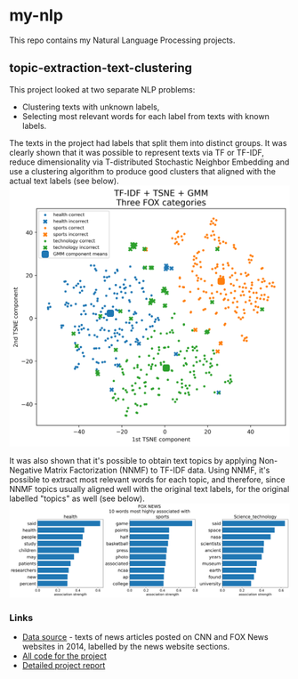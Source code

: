 # my-nlp
This repo contains my Natural Language Processing projects.

## topic-extraction-text-clustering
This project looked at two separate NLP problems:
 - Clustering texts with unknown labels,
 - Selecting most relevant words for each label from texts with known labels.

The texts in the project had labels that split them into distinct groups. It was clearly shown that it was possible to represent texts via TF or TF-IDF, reduce dimensionality via T-distributed Stochastic Neighbor Embedding and use a clustering algorithm to produce good clusters that aligned with the actual text labels (see below).
![Clustering visualization](https://github.com/vectorkoz/my-nlp/blob/main/topic-extraction-text-clustering/data/clustering_TF-IDF%20%2B%20TSNE%20%2B%20GMM%20Three%20FOX%20categories.png?raw=true)

It was also shown that it's possible to obtain text topics by applying Non-Negative Matrix Factorization (NNMF) to TF-IDF data. Using NNMF, it's possible to extract most relevant words for each topic, and therefore, since NNMF topics usually aligned well with the original text labels, for the original labelled "topics" as well (see below).
![Top 10 words](https://github.com/vectorkoz/my-nlp/blob/main/topic-extraction-text-clustering/data/10words_FOX%20NEWS-health-sports-Science_technology.png?raw=true)

### Links
 - [Data source](https://sites.google.com/site/qianmingjie/home/datasets/cnn-and-fox-news) - texts of news articles posted on CNN and FOX News websites in 2014, labelled by the news website sections.
 - [All code for the project](https://github.com/vectorkoz/my-nlp/blob/main/topic-extraction-text-clustering/project_text_processing.ipynb)
 - [Detailed project report](https://github.com/vectorkoz/my-nlp/blob/main/topic-extraction-text-clustering/REPORT.pdf)
